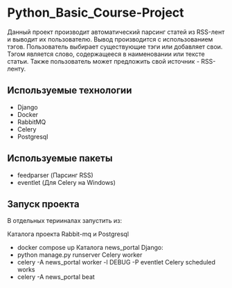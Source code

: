 # Python_Basic_Course-Project

Данный проект производит автоматический парсинг статей из RSS-лент и выводит их пользователю.
Вывод производится с использованием тэгов.
Пользователь выбирает существующие тэги или добавляет свои.
Тэгом является слово, содержащееся в наименовании или тексте статьи.
Также пользователь может предложить свой источник - RSS-ленту.

## Используемые технологии

- Django
- Docker
- RabbitMQ
- Celery
- Postgresql

## Используемые пакеты
- feedparser (Парсинг RSS)
- eventlet (Для Celery на Windows)

## Запуск проекта

В отдельных терииналах запустить из:

Каталога проекта Rabbit-mq и Postgresql
- docker compose up
Каталога news_portal
Django:
- python manage.py runserver
Celery worker
- celery -A news_portal worker -l DEBUG -P eventlet
Celery scheduled works
- celery -A news_portal beat